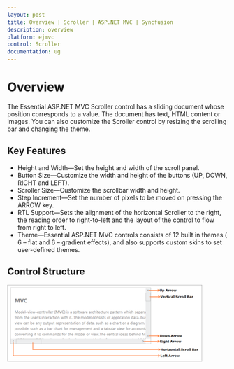 ```yaml
---
layout: post
title: Overview | Scroller | ASP.NET MVC | Syncfusion
description: overview
platform: ejmvc
control: Scroller
documentation: ug
---
```


# Overview

The Essential ASP.NET MVC Scroller control has a sliding document whose position corresponds to a value. The document has text, HTML content or images. You can also customize the Scroller control by resizing the scrolling bar and changing the theme.

## Key Features

* Height and Width—Set the height and width of the scroll panel.
* Button Size—Customize the width and height of the buttons (UP, DOWN, RIGHT and LEFT).
* Scroller Size—Customize the scrollbar width and height.
* Step Increment—Set the number of pixels to be moved on pressing the ARROW key.
* RTL Support—Sets the alignment of the horizontal Scroller to the right, the reading order to right-to-left and the layout of the control to flow from right to left.
* Theme—Essential ASP.NET MVC controls consists of 12 built in themes ( 6 – flat and 6 – gradient effects), and also supports custom skins to set user-defined themes.

## Control Structure

![](Overview_images/Overview_img1.png)